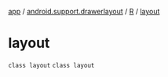 [app](../../../index.md) / [android.support.drawerlayout](../../index.md) / [R](../index.md) / [layout](./index.md)

# layout

`class layout`
`class layout`